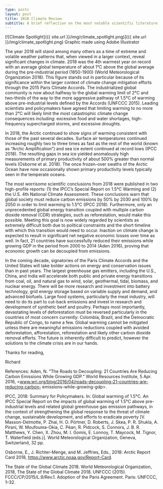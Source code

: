 ```yaml
---
type: posts
layout: post
title: 2018 Climate Review
subtitle: A brief reflection on the most notable scientific literature from 2018
---
```

[![Climate Spotlight]({{ site.url }}/img/climate_spotlight.png)]({{ site.url }}/img/climate_spotlight.png)
Graphic made using Adobe Illustrator

The year 2018 will stand among many others as a time of extreme and volatile weather patterns that, when viewed in a larger context, reveal significant changes in climate. 2018 was the 4th warmest year on record with an average global temperature of about 1°C above the global average during the pre-industrial period (1850-1900) (World Meteorological Organization 2018). This figure stands out in particular because of its significance within the larger context of climate change mitigation efforts through the 2015 Paris Climate Accords. The industrialized global community is now about halfway to the global warming limit of 2°C and two-thirds of the way to the more aggressive pathway of 1.5°C of warming above pre-industrial levels defined by the Accords (UNFCCC 2015). Leading scientists and policymakers have agreed that limiting warming to no more than 2°C will likely limit the most catastrophic climate change consequences including: excessive food and water shortages, high-frequency supercharged storms, and excessive droughts.

In 2018, the Arctic continued to show signs of warming consistent with those of the past several decades. Surface air temperatures continued increasing roughly two to three times as fast as the rest of the world (known as “Arctic Amplification”) and sea ice extent continued at record lows (IPCC 2018). The resulting gaps in sea ice yielded anomalously high measurements of primary productivity of about 500% greater than normal levels (Osborne et al. 2018). The once frozen-over swaths of the Arctic Ocean have now occasionally shown primary productivity levels typically seen in the temperate oceans.

The most worrisome scientific conclusions from 2018 were published in two high-profile reports: (1) the IPCC’s Special Report on 1.5°C Warming and (2) the U.S. 4th National Climate Assessment. These conclusions warn that global society must reduce carbon emissions by 50% by 2030 and 100% by 2050 in order to limit warming to 1.5°C (IPCC 2018). Furthermore, only an unprecedented global energy transition coupled with multiple carbon dioxide removal (CDR) strategies, such as reforestation, would make this possible. Meeting this goal is now widely regarded by scientists as extremely difficult both due to political constraints and the short timeline with which this transition would need to occur. Inaction on climate change is expected to result in significant net negative economic losses over time as well. In fact, 21 countries have successfully reduced their emissions while growing GDP in the period from 2000 to 2014 (Aden 2016), proving that economic growth can be decoupled from emissions.

In the coming decade, signatories of the Paris Climate Accords and the United States will take bolder actions on energy and conservation issues than in past years. The largest greenhouse gas emitters, including the U.S., China, and India will accelerate both public and private energy transitions from coal, oil, and natural gas to wind, solar, geothermal, tidal, biomass, and nuclear energy. There will be more research and investment into battery technology, grid energy storage based on variable supply and demand, and advanced biofuels. Large food systems, particularly the meat industry, will need to do its part to cut-back emissions and invest in research and development of synthetic beef and poultry. Perhaps most importantly, devastating levels of deforestation must be reversed particularly in the countries of most concern currently: Colombia, Brazil, and the Democratic Republic of Congo, to name a few. Global warming cannot be mitigated unless there are meaningful emissions reductions coupled with avoided deforestation, afforestation, reforestation and likely other carbon dioxide removal efforts. The future is inherently difficult to predict, however the solutions to the climate crisis are in our hands.

Thanks for reading,

Richard

References:
Aden, N. “The Roads to Decoupling: 21 Countries Are Reducing Carbon Emissions While 
Growing GDP.” World Resources Institute, 5 Apr. 2016, <www.wri.org/blog/2016/04/roads-decoupling-21-countries-are-reducing-carbon-
emissions-while-growing-gdp>.

IPCC, 2018: Summary for Policymakers. In: Global warming of 1.5°C. An IPCC Special Report on 
the impacts of global warming of 1.5°C above pre-industrial levels and related global 
greenhouse gas emission pathways, in the context of strengthening the global response 
to the threat of climate change, sustainable development, and efforts to eradicate 
poverty [V. Masson-Delmotte, P. Zhai, H. O. Pörtner, D. Roberts, J. Skea, P. R. Shukla, A. 
Pirani, W. Moufouma-Okia, C. Péan, R. Pidcock, S. Connors, J. B. R. Matthews, Y. Chen, X. 
Zhou, M. I. Gomis, E. Lonnoy, T. Maycock, M. Tignor, T. Waterfield (eds.)]. World 
Meteorological Organization, Geneva, Switzerland, 32 pp.

Osborne, E., J. Richter-Menge, and M. Jeffries, Eds., 2018: Arctic Report Card 2018, 
https://www.arctic.noaa.gov/Report-Card.

The State of the Global Climate 2018. World Meteorological Organization, 2018, The State of 
the Global Climate 2018. UNFCCC (2015). FCCC/CP/2015/L.9/Rev.1. Adoption of the Paris Agreement. Paris: UNFCCC, 1–32.

